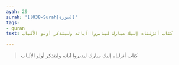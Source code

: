 ```yaml
---
ayah: 29
surah: '[[038-Surah|سورة]]'
tags:
- quran
text: كتاب أنزلناه إليك مبارك ليدبروا آياته وليتذكر أولو الألباب

---
```

> كتاب أنزلناه إليك مبارك ليدبروا آياته وليتذكر أولو الألباب
